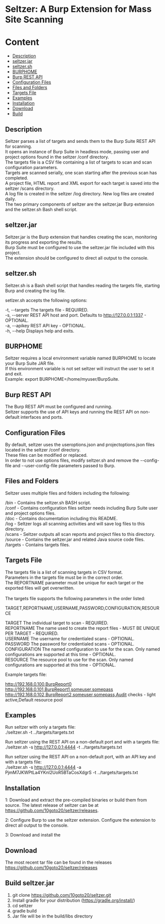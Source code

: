 # Seltzer: A Burp Extension for Mass Site Scanning

# Content
- [Description](#Description)
- [seltzer.jar](#seltzer.jar)
- [seltzer.sh](#seltzer.sh)
- [BURPHOME](#BURPHOME)
- [Burp REST API](#Burp-REST-API)
- [Configuration Files](#Configuration-Files)
- [Files and Folders](#Files-and-Folders)
- [Targets File](#Targets-File)
- [Examples](#Examples)
- [Installation](#Installation)
- [Download](#Download)
- [Build](#Build-seltzer.jar)

## Description

Seltzer parses a list of targets and sends them to the Burp Suite REST API for scanning.
<br/>It opens an instance of Burp Suite in headless mode, passing user and project options found in the seltzer /conf directory.
<br/>The targets file is a CSV file containing a list of targets to scan and scan configuration parameters.
<br/>Targets are scanned serially, one scan starting after the previous scan has completed.
<br/>A project file, HTML report and XML export for each target is saved into the seltzer /scans directory.
<br/>A log file is created in the seltzer /log directory.  New log files are created daily.
<br/>The two primary components of seltzer are the seltzer.jar Burp extension and the seltzer.sh Bash shell script.

## seltzer.jar

Seltzer.jar is the Burp extension that handles creating the scan, monitoring its progress and exporting the results.
<br/>Burp Suite must be configured to use the seltzer.jar file included with this project.
<br/>The extension should be configured to direct all output to the console.

## seltzer.sh
Seltzer.sh is a Bash shell script that handles reading the targets file, starting Burp and creating the log file.

setlzer.sh accepts the following options:

-t, --targets	The targets file - REQUIRED.
<br/>-s, --server	REST API host and port.  Defaults to http://127.0.0.1:1337 - OPTIONAL.
<br/>-a, --apikey	REST API key - OPTIONAL.
<br/>-h, --help	Displays help and exits.

## BURPHOME

Seltzer requires a local environment variable named BURPHOME to locate your Burp Suite JAR file.
<br/>If this environment variable is not set seltzer will instruct the user to set it and exit.
<br/>Example: export BURPHOME=/home/myuser/BurpSuite.

## Burp REST API

The Burp REST API must be configured and running.
<br/>Seltzer supports the use of API keys and running the REST API on non-default interfaces and ports.

## Configuration Files

By default, seltzer uses the useroptions.json and projectoptions.json files located in the seltzer /conf directory.
<br/>These files can be modified or replaced.
<br/>In order to not use options files, modify seltzer.sh and remove the --config-file and --user-config-file parameters passed to Burp.

## Files and Folders

Seltzer uses multiple files and folders including the following:

/bin - Contains the seltzer.sh BASH script.
<br/>/conf - Contains configuration files seltzer needs including Burp Suite user and project options files.
<br/>/doc - Contains documentation including this README.
<br/>/log - Seltzer logs all scanning activities and will save log files to this directory.
<br/>/scans - Seltzer outputs all scan reports and project files to this directory.
<br/>/source - Contains the seltzer.jar and related Java source code files.
<br/>/targets - Contains targets files.

## Targets File

The targets file is a list of scanning targets in CSV format.
<br/>Parameters in the targets file must be in the correct order.
<br/>The REPORTNAME parameter must be unique for each target or the exported files will get overwritten.
<br/>
<br/>The targets file supports the following parameters in the order listed:

TARGET,REPORTNAME,USERNAME,PASSWORD,CONFIGURATION,RESOURCE

TARGET		The individual target to scan - REQUIRED.
<br/>REPORTNAME	The name used to create the report files - MUST BE UNIQUE PER TARGET - REQUIRED.
<br/>USERNAME	The username for credentialed scans - OPTIONAL.
<br/>PASSWORD	The password for credentialed scans - OPTIONAL.
<br/>CONFIGURATION	The named configuration to use for the scan.  Only named configurations are supported at this time - OPTIONAL.
<br/>RESOURCE	The resource pool to use for the scan.  Only named configurations are supported at this time - OPTIONAL.

Example targets file:

http://192.168.0.100,BurpReport0
<br/>http://192.168.0.101,BurpReport1,someuser,somepass
<br/>http://192.168.0.102,BurpReport2,someuser,somepass,Audit checks - light active,Default resource pool

## Examples

Run seltzer with only a targets file:
<br/>./seltzer.sh -t ../targets/targets.txt

Run seltzer using the REST API on a non-default port and with a targets file:
<br/>./seltzer.sh -s http://127.0.0.1:4444 -t ../targets/targets.txt

Run seltzer using the REST API on a non-default port, with an API key and with a targets file:
<br/>./seltzer.sh -s http://127.0.0.1:4444 -a PjmM7JKWPtLa4YKnI2UoR5BTaCosXdgrS -t ../targets/targets.txt

## Installation 

1: Download and extract the pre-compiled binaries or build them from source.  The latest release of seltzer can be at https://github.com/10goto20/seltzer/releases.

2: Configure Burp to use the seltzer extension.  Configure the extension to direct all output to the console.

3: Download and install the 

## Download

The most recent tar file can be found in the releases https://github.com/10goto20/seltzer/releases

## Build seltzer.jar

1. git clone https://github.com/10goto20/seltzer.git
2. Install gradle for your distribution (https://gradle.org/install/)
3. cd seltzer
4. gradle build
5. Jar file will be in the build/libs directory

